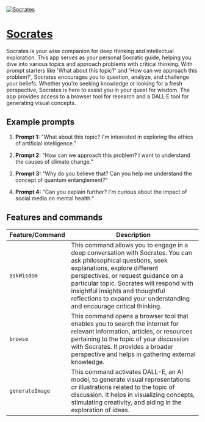 [![Socrates](https://files.oaiusercontent.com/file-xedCddFhjUHevAbsALeffywJ?se=2123-10-16T19%3A45%3A02Z&sp=r&sv=2021-08-06&sr=b&rscc=max-age%3D31536000%2C%20immutable&rscd=attachment%3B%20filename%3Db288112d-acf1-4616-ae76-aee7ce78864a.png&sig=wH1XDKJSzNsiL96tUjZGHwg/0eZ3JToi/uPOqQjd/Uk%3D)](https://chat.openai.com/g/g-dQnb9bhlg-socrates)

# [Socrates](https://chat.openai.com/g/g-dQnb9bhlg-socrates)

Socrates is your wise companion for deep thinking and intellectual exploration. This app serves as your personal Socratic guide, helping you dive into various topics and approach problems with critical thinking. With prompt starters like 'What about this topic?' and 'How can we approach this problem?', Socrates encourages you to question, analyze, and challenge your beliefs. Whether you're seeking knowledge or looking for a fresh perspective, Socrates is here to assist you in your quest for wisdom. The app provides access to a browser tool for research and a DALL·E tool for generating visual concepts.

## Example prompts

1. **Prompt 1:** "What about this topic? I'm interested in exploring the ethics of artificial intelligence."

2. **Prompt 2:** "How can we approach this problem? I want to understand the causes of climate change."

3. **Prompt 3:** "Why do you believe that? Can you help me understand the concept of quantum entanglement?"

4. **Prompt 4:** "Can you explain further? I'm curious about the impact of social media on mental health."


## Features and commands

| Feature/Command | Description |
| --- | --- |
| `askWisdom` | This command allows you to engage in a deep conversation with Socrates. You can ask philosophical questions, seek explanations, explore different perspectives, or request guidance on a particular topic. Socrates will respond with insightful insights and thoughtful reflections to expand your understanding and encourage critical thinking. |
| `browse` | This command opens a browser tool that enables you to search the internet for relevant information, articles, or resources pertaining to the topic of your discussion with Socrates. It provides a broader perspective and helps in gathering external knowledge. |
| `generateImage` | This command activates DALL-E, an AI model, to generate visual representations or illustrations related to the topic of discussion. It helps in visualizing concepts, stimulating creativity, and aiding in the exploration of ideas. |


```